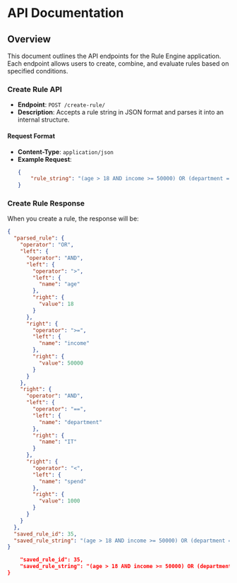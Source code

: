 # API Documentation

## Overview
This document outlines the API endpoints for the Rule Engine application. Each endpoint allows users to create, combine, and evaluate rules based on specified conditions.

### Create Rule API

- **Endpoint**: `POST /create-rule/`
- **Description**: Accepts a rule string in JSON format and parses it into an internal structure.

#### Request Format
- **Content-Type**: `application/json`
- **Example Request**:
  ```json
  {
      "rule_string": "(age > 18 AND income >= 50000) OR (department == \"IT\" AND spend < 1000)"
  }
### Create Rule Response

When you create a rule, the response will be:

```json
{
  "parsed_rule": {
    "operator": "OR",
    "left": {
      "operator": "AND",
      "left": {
        "operator": ">",
        "left": {
          "name": "age"
        },
        "right": {
          "value": 18
        }
      },
      "right": {
        "operator": ">=",
        "left": {
          "name": "income"
        },
        "right": {
          "value": 50000
        }
      }
    },
    "right": {
      "operator": "AND",
      "left": {
        "operator": "==",
        "left": {
          "name": "department"
        },
        "right": {
          "name": "IT"
        }
      },
      "right": {
        "operator": "<",
        "left": {
          "name": "spend"
        },
        "right": {
          "value": 1000
        }
      }
    }
  },
  "saved_rule_id": 35,
  "saved_rule_string": "(age > 18 AND income >= 50000) OR (department == \"IT\" AND spend < 1000)"
}

    "saved_rule_id": 35,
    "saved_rule_string": "(age > 18 AND income >= 50000) OR (department == \"IT\" AND spend < 1000)"
}
